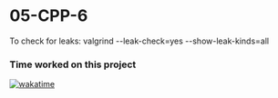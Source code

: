 # 05-CPP-6

To check for leaks:
valgrind --leak-check=yes --show-leak-kinds=all

### Time worked on this project
[![wakatime](https://wakatime.com/badge/user/2b8474a5-a2f0-4cf0-9da2-eb7acac86d01/project/16ea39be-f969-4e98-9669-93a37223617f.svg)](https://wakatime.com/badge/user/2b8474a5-a2f0-4cf0-9da2-eb7acac86d01/project/16ea39be-f969-4e98-9669-93a37223617f)
